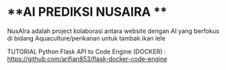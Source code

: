 # **AI  PREDIKSI  NUSAIRA **
NusAIra adalah project kolaborasi antara website dengan AI yang berfokus di bidang Aquaculture/perikanan untuk tambak ikan lele

TUTORIAL Python Flask API to Code Engine (DOCKER) : https://github.com/arifian853/flask-docker-code-engine
